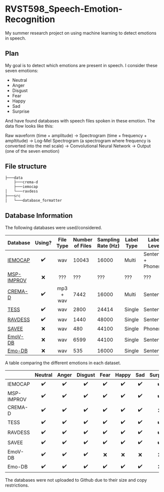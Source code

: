 # RVST598_Speech-Emotion-Recognition

My summer research project on using machine learning to detect emotions in speech.

## Plan

My goal is to detect which emotions are present in speech. I consider these seven
emotions:

- Neutral
- Anger
- Disgust
- Fear
- Happy
- Sad
- Surprise

And have found databases with speech files spoken in these emotion. The data flow looks like this:

Raw waveform (time + amplitude) -> Spectrogram (time + frequency + ampltitude) -> Log-Mel Spectrogram (a spectrogram where frequency is converted into the mel scale) -> Convolutional Neural Network -> Output (one of the seven emotion)

## File structure

```bash
├───data
    ├───crema-d
    ├───iemocap
│   └───ravdess
├───src
│   └───database_formatter
```

## Database Information

The following databases were used/considered.

| Database                                                                             |       Using?       | File Type | Number of Files | Sampling Rate (Hz) | Label Type | Label Level        |
|--------------------------------------------------------------------------------------|:------------------:|:---------:|-----------------|--------------------|------------|--------------------|
| [IEMOCAP](https://sail.usc.edu/iemocap)                                              | :heavy_check_mark: |    wav    | 10043           | 16000              | Multi      | Sentence + Phoneme |
| [MSP-IMPROV](https://ecs.utdallas.edu/research/researchlabs/msp-lab/MSP-Improv.html) |         :x:        |    ???    | ???             | ???                | ???        | ???                |
| [CREMA-D](https://github.com/CheyneyComputerScience/CREMA-D)                         | :heavy_check_mark: | mp3 + wav | 7442            | 16000              | Multi      | Sentence           |
| [TESS](https://tspace.library.utoronto.ca/handle/1807/24487)                         | :heavy_check_mark: |    wav    | 2800            | 24414              | Single     | Sentence           |
| [RAVDESS](https://smartlaboratory.org/ravdess)                                       | :heavy_check_mark: |    wav    | 1440            | 48000              | Single     | Sentence           |
| [SAVEE](http://kahlan.eps.surrey.ac.uk/savee/Database.html)                          |         :x:        |    wav    | 480             | 44100              | Single     | Phoneme            |
| [EmoV-DB](https://github.com/numediart/EmoV-DB)                                      |         :x:        |    wav    | 6599            | 44100              | Single     | Sentence           |
| [Emo-DB](http://emodb.bilderbar.info/index-1280.html)                                |         :x:        |    wav    | 535             | 16000              | Single     | Sentence           |

A table comparing the different emotions in each dataset.

|            |  Neutral |   Anger  |  Disgust |   Fear   |   Happy  |    Sad   | Surprise |   Calm   | Excitement | Frustration |  Amused  |  Sleepy  |  Bored  |
|------------|:--------:|:--------:|:--------:|:--------:|:--------:|:--------:|:--------:|:--------:|:----------:|:----------:|:--------:|:--------:|:--------:|
| IEMOCAP    | :heavy_check_mark: | :heavy_check_mark: | :heavy_check_mark: | :heavy_check_mark: | :heavy_check_mark: | :heavy_check_mark: | :heavy_check_mark: | :x: |  :heavy_check_mark:  | :heavy_check_mark:   | :x: | :x: | :x: |
| MSP-IMPROV | :heavy_check_mark: | :heavy_check_mark: | :heavy_check_mark: | :heavy_check_mark: | :heavy_check_mark: | :heavy_check_mark: | :heavy_check_mark: | :x: | :x:   | :x:   | :x: | :x: | :x: |
| CREMA-D    | :heavy_check_mark: | :heavy_check_mark: | :heavy_check_mark: | :heavy_check_mark: | :heavy_check_mark: | :heavy_check_mark: | :x: | :x: | :x:   | :x:   | :x: | :x: | :x: |
| TESS       | :heavy_check_mark: | :heavy_check_mark: | :heavy_check_mark: | :heavy_check_mark: | :heavy_check_mark: | :heavy_check_mark: | :heavy_check_mark: | :x: | :x:   | :x:   | :x: | :x: | :x: |
| RAVDESS    | :heavy_check_mark: | :heavy_check_mark: | :heavy_check_mark: | :heavy_check_mark: | :heavy_check_mark: | :heavy_check_mark: | :heavy_check_mark: | :heavy_check_mark: | :x:   | :x:   | :x: | :x: | :x: |
| SAVEE      | :heavy_check_mark: | :heavy_check_mark: | :heavy_check_mark: | :heavy_check_mark: | :heavy_check_mark: | :heavy_check_mark: | :heavy_check_mark: | :x: | :x:   | :x:   | :x: | :x: | :x: |
| EmoV-DB    | :heavy_check_mark: | :heavy_check_mark: | :heavy_check_mark: | :x: | :x: | :x: | :x: | :x: | :x:   | :x:   | :heavy_check_mark: | :heavy_check_mark: | :x: |
| Emo-DB     | :heavy_check_mark: | :heavy_check_mark: | :heavy_check_mark: | :heavy_check_mark: | :heavy_check_mark: | :heavy_check_mark: | :x: | :x: | :x:   | :x:   | :x: | :x: | :heavy_check_mark: 

The databases were not uploaded to Github due to their size and copy restrictions.
